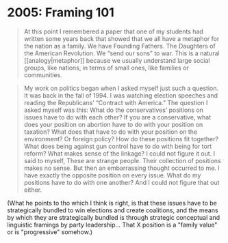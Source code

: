 # 2005: Framing 101

> At this point I remembered a paper that one of my students had written some years back that showed that we all have a metaphor for the nation as a family. We have Founding Fathers. The Daughters of the American Revolution. We “send our sons” to war. This is a natural [[analogy|metaphor]] because we usually understand large social groups, like nations, in terms of small ones, like families or communities.

> My work on politics began when I asked myself just such a question. It was back in the fall of 1994. I was watching election speeches and reading the Republicans’ “Contract with America.” The question I asked myself was this: What do the conservatives’ positions on issues have to do with each other? If you are a conservative, what does your position on abortion have to do with your position on taxation? What does that have to do with your position on the environment? Or foreign policy? How do these positions fit together? What does being against gun control have to do with being for tort reform? What makes sense of the linkage? I could not figure it out. I said to myself, These are strange people. Their collection of positions makes no sense. But then an embarrassing thought occurred to me. I have exactly the opposite position on every issue. What do my positions have to do with one another? And I could not figure that out either.

(What he points to tho which I think is right, is that these issues have to be strategically bundled to win elections and create coalitions, and the means by which they are strategically bundled is through strategic conceptual and linguistic framings by party leadership...  That X position is a "family value" or is "progressive" somehow.)